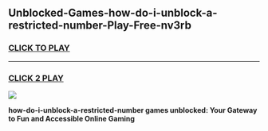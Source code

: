 
## Unblocked-Games-how-do-i-unblock-a-restricted-number-Play-Free-nv3rb
<h3>
<a href="https://premium76.site?title=how-do-i-unblock-a-restricted-number&ref=18A1">CLICK TO PLAY</a></h3>
<hr>

<h3>
<a href="https://premium76.site?title=how-do-i-unblock-a-restricted-number&ref=18A1">CLICK 2 PLAY</a>
  
</h3>

<a href="https://premium76.site?title=how-do-i-unblock-a-restricted-number&ref=18A1"><img src="https://clearcache.store/games.png"></a>


**how-do-i-unblock-a-restricted-number games unblocked: Your Gateway to Fun and Accessible Online Gaming**

